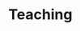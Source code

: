 ---
templateKey: 'teaching-page'
path: /teaching
title: Teaching
modules:
    teachingType: Modules
    teachings:
        - topic: Methodology
          lectures:
            - title: "Automated content and social media analysis"
              course: "Design your research: skills and methodologies in IR"
              university: "University of Milan"
              year: "2019"
            - title: "Data visualization, maps and infographics"
              course: "Design your research: skills and methodologies in IR"
              university: "University of Milan"
              year: "2019"
            - title: "Working in IOs, NGOs and think tanks"
              course: "Design your research: skills and methodologies in IR"
              university: "University of Milan"
              year: "2019"
            - title: "Discussing and structuring your research projects and dissertations"
              course: "Design your research: skills and methodologies in IR"
              university: "University of Milan"
              year: "2019"
guestLectures:
    teachingType: "Guest Lectures"
    teachings:
        - topic: Jihadism
          lectures:
            - title: "La comunicazione dello Stato Islamico, L'ISIS e le nuove forme del jihadismo"
              course: "Winter and Summer School"
              university: "Italian Institute for International Political Studies (ISPI)"
              year: "2018-2019"
              linkSection:
                linksText: "Click here to download the evaluation for the Winter and Summer School lessons:"
                links:
                    - text: "Winter"
                      link: "www.google.it"
                    - text: "Summer"
                      link: "www.google.it"
            - title: "The communication strategy of IS"
              course: "Guest lecture delivered as part of the module Anthropology of Communication"
              university: "Politecnico di Milano (University of Milan)"
              year: "2017"
              linkSection:
                linksText: ""
                links:
                    - text: ""
                      link: ""
            - title: "La strategia di comunicazione di IS"
              course: "Organizzazioni internazionali"
              university: "University of Pavia - Italian Institute for International Political Studies (ISPI)"
              year: "2015-2016"
              linkSection:
                linksText: ""
                links:
                    - text: ""
                      link: ""
        - topic: Middle East Politics
          lectures:
            - title: "La minaccia terroristica nel vicino oriente: il caso dell’Egitto"
              course: "Winter and Summer School"
              university: "Italian Institute for International Political Studies (ISPI)"
              year: "2018-2019"
              linkSection:
                linksText: "Click here to download the evaluation for the Winter and Summer School lessons:"
                links:
                    - text: "Winter"
                      link: "www.google.it"
                    - text: "Summer"
                      link: "www.google.it"
            - title: "La questione libica e gli equilibri regionali nell’area afromediterranea"
              course: "Geopolitica del Mediterraneo"
              university: "University of Palermo – Istituto Mediterraneo Studi Internazionali (IMESI)"
              year: "2018"
              linkSection:
                linksText: ""
                links:
                    - text: ""
                      link: ""
---